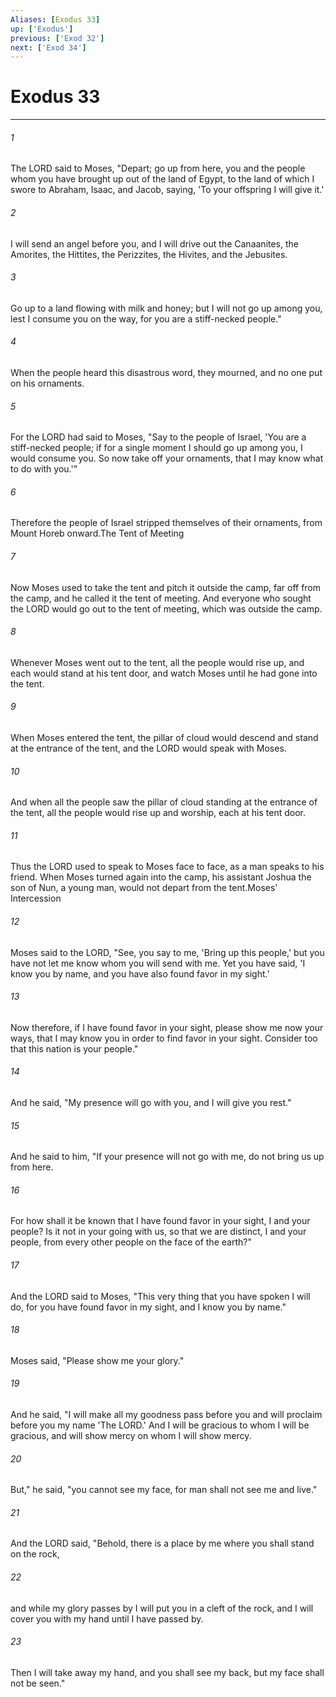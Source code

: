 ```yaml
---
Aliases: [Exodus 33]
up: ['Exodus']
previous: ['Exod 32']
next: ['Exod 34']
---
```

# Exodus 33
***



###### 1 
The LORD said to Moses, "Depart; go up from here, you and the people whom you have brought up out of the land of Egypt, to the land of which I swore to Abraham, Isaac, and Jacob, saying, 'To your offspring I will give it.' 

###### 2 
I will send an angel before you, and I will drive out the Canaanites, the Amorites, the Hittites, the Perizzites, the Hivites, and the Jebusites. 

###### 3 
Go up to a land flowing with milk and honey; but I will not go up among you, lest I consume you on the way, for you are a stiff-necked people." 

###### 4 
When the people heard this disastrous word, they mourned, and no one put on his ornaments. 

###### 5 
For the LORD had said to Moses, "Say to the people of Israel, 'You are a stiff-necked people; if for a single moment I should go up among you, I would consume you. So now take off your ornaments, that I may know what to do with you.'" 

###### 6 
Therefore the people of Israel stripped themselves of their ornaments, from Mount Horeb onward.The Tent of Meeting 

###### 7 
Now Moses used to take the tent and pitch it outside the camp, far off from the camp, and he called it the tent of meeting. And everyone who sought the LORD would go out to the tent of meeting, which was outside the camp. 

###### 8 
Whenever Moses went out to the tent, all the people would rise up, and each would stand at his tent door, and watch Moses until he had gone into the tent. 

###### 9 
When Moses entered the tent, the pillar of cloud would descend and stand at the entrance of the tent, and the LORD would speak with Moses. 

###### 10 
And when all the people saw the pillar of cloud standing at the entrance of the tent, all the people would rise up and worship, each at his tent door. 

###### 11 
Thus the LORD used to speak to Moses face to face, as a man speaks to his friend. When Moses turned again into the camp, his assistant Joshua the son of Nun, a young man, would not depart from the tent.Moses' Intercession 

###### 12 
Moses said to the LORD, "See, you say to me, 'Bring up this people,' but you have not let me know whom you will send with me. Yet you have said, 'I know you by name, and you have also found favor in my sight.' 

###### 13 
Now therefore, if I have found favor in your sight, please show me now your ways, that I may know you in order to find favor in your sight. Consider too that this nation is your people." 

###### 14 
And he said, "My presence will go with you, and I will give you rest." 

###### 15 
And he said to him, "If your presence will not go with me, do not bring us up from here. 

###### 16 
For how shall it be known that I have found favor in your sight, I and your people? Is it not in your going with us, so that we are distinct, I and your people, from every other people on the face of the earth?" 

###### 17 
And the LORD said to Moses, "This very thing that you have spoken I will do, for you have found favor in my sight, and I know you by name." 

###### 18 
Moses said, "Please show me your glory." 

###### 19 
And he said, "I will make all my goodness pass before you and will proclaim before you my name 'The LORD.' And I will be gracious to whom I will be gracious, and will show mercy on whom I will show mercy. 

###### 20 
But," he said, "you cannot see my face, for man shall not see me and live." 

###### 21 
And the LORD said, "Behold, there is a place by me where you shall stand on the rock, 

###### 22 
and while my glory passes by I will put you in a cleft of the rock, and I will cover you with my hand until I have passed by. 

###### 23 
Then I will take away my hand, and you shall see my back, but my face shall not be seen."
